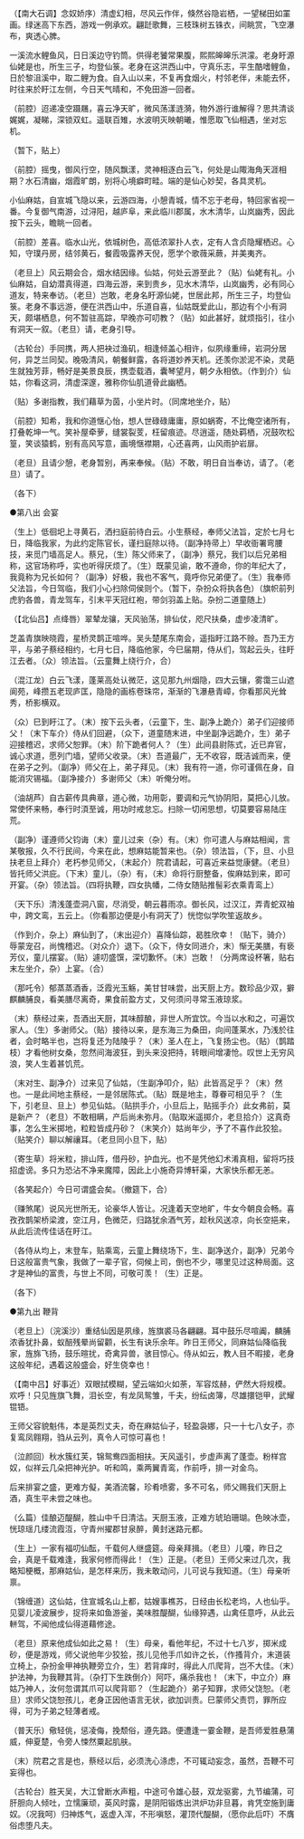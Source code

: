 <!-- { "loadSidebar": true } -->
（【南大石调】念奴娇序）清虚幻相，尽风云作伴，倏然谷隐岩栖，一望梯田如罣画。绿迷高下东西，游戏一例承欢。翩跹歌舞，三枝珠树五铢衣，间眺赏，飞空瀑布，爽透心脾。

一溪流水鲤鱼风，日日溪边守钓筒。供得老饕常果腹，熙熙皞皞乐洪濛。老身盱源仙姥是也，所生三子，均登仙箓。老身在这洪西山中，守真乐志，平生酷嗜鲤鱼，日於黎沮溪中，取二鲤为食。自入山以来，不复再食烟火，村邻老伴，未能去怀，时往来於盱江左侧，今日天气晴和，不免田游一回者。

（前腔）迢递凌空蹑屩，喜云净天旷，微风荡漾涟漪，物外游行谁解得？思共清谈娓娓，凝睇，深锁双虹。遥联百雉，水波明灭映朝曦，惟愿取飞仙相遇，坐对忘机。

（暂下，贴上）

（前腔）摇曳，御风行空，随风飘漾，灵神相逐白云飞，何处是山陬海角天涯相期？水石清幽，烟霞旷朗，别将心境癖町畦。端的是仙心妙契，各具灵机。

小仙麻姑，自宣城飞隐以来，云游四海，小憩青城，情不忘于老母，特回家省视一番。今复御气南游，过浔阳，越庐阜，来此临川郡属，水木清华，山岚幽秀，因此按下云头，瞻眺一回者。

（前腔）差喜。临水山光，依城树色，高低浓翠扑人衣，定有人含贞隐耀栖迟。心知，守璞丹房，结邻黄石，餐霞吸露养天倪，愿学个歌薇采蕨，并美夷齐。

（老旦上）风云期会合，烟水结因缘。仙姑，何处云游至此？（贴）仙姥有礼。小仙麻姑，自幼潜真得道，四海云游，来到贵乡，见水木清华，山岚幽秀，必有同心道友，特来奉访。（老旦）岂敢，老身名盱源仙姥，世居此邦，所生三子，均登仙箓。老身不事远游，便在洪西山中，乐道自喜，仙姑既爱此山，那边有个小有洞天，颇堪栖息，何不暂驻高踪，早晚亦可叨教？（贴）如此甚好，就烦指引，往小有洞天一叙。（老旦）请，老身引导。

（古轮台）手同携，两人把袂过渔矶，相逢倾盖心相许，似夙缘重缔，岩洞分居何，异芝兰同契。晚吸清风，朝餐鲜露，各将道妙养天机。还羡你淤泥不染，灵葩生就独芳菲，畅好是美景良辰，携壶载酒，囊琴望月，朝夕永相依。（作到介）仙姑，你看这洞，清虚深邃，雅称你仙肌道骨此幽栖。

（贴）多谢指教，我们藉草为茵，小坐片时。（同席地坐介，贴）

（前腔）知希，我和你道惬心怡，想人世碌碌庸庸，原如蜗寄，不比俺空诸所有，打叠乾坤一气。笑补屋牵萝，缝裳裂芰，枉留痕迹。尽逍遥，随处羁栖，况鼓吹松篁，笑谈猿鹤，别有高风写意，画境惬襟期，心还喜两，山风雨护岩扉。

（老旦）且请少憩，老身暂别，再来奉候。（贴）不敢，明日自当奉访，请了。（老旦）请了。

（各下）

●第八出 会宴

（生上）低徊圯上寻黄石，洒扫庭前待白云。小生蔡经，奉师父法旨，定於七月七日，降临我家，为此约定陈官长，谨扫庭除以待。（副净持帚上）早收衙署弯腰技，来觅门墙高足人。蔡兄，（生）陈父师来了，（副净）蔡兄，我们以后兄弟相称，这官场称呼，实也听得厌烦了。（生）既蒙见谕，敢不遵命，你的年纪大了，我竟称为兄长如何？（副净）好极，我也不客气，竟呼你兄弟便了。（生）我奉师父法旨，今日驾临，我们小心扫除伺侯则个。（暂下，杂扮众将执各色）（旗帜前列虎豹各兽，青龙驾车，引末平天冠红袍，带剑羽盖上贴。杂扮二道童随上）

（【北仙吕】点绛唇）翠辇龙骧，天风骀荡，排仙仗，咫尺扶桑，虚步凌清旷。

芝盖青旗映晓霞，星桥灵鹊正喧哗。吴头楚尾东南会，遥指盱江路不赊。吾乃王方平，与弟子蔡经相约，七月七日，降临他家，今巳届期，侍从们，驾起云头，往盱江去者。（众）领法旨。（云童舞上绕行介，合）

（混江龙）白云飞漾，蓬莱高处认微茫，这见那九州烟隐，四大云镶，雾霭三山遮阆苑，峰攒五老现庐匡，隐隐的画栋卷珠帘，渐渐的飞瀑悬青嶂，你看那风光耸秀，桥影横双。

（众）巳到盱江了。（末）按下云头者，（云童下，生、副净上跪介）弟子们迎接师父！（末下车介）侍从们回避，（众下，道童随末进，中坐副净远跪介，生）弟子迎接稽迟，求师父恕罪。（末）阶下跪者何人？（生）此间县尉陈式，近已弃官，诚心求道，愿列门墙，望师父收录。（末）吾道最广，无不收容，既洁诚而来，便在弟子之列。（副净）师父在上，弟子拜见。（末）我有符一道，你可谨佩在身，自能消灾锡福。（副净接介）多谢师父（末）听俺分咐。

（油胡芦）自古薪传具典章，道心微，功用彰，要调和元气协阴阳，莫把心儿放。常使怀来畅，奉行时湏至诚，用功时戒怠忘。扫除一切闲思想，切莫要容易陆庄荒。

（副净）谨遵师父钧诲（末）童儿过来（杂）有。（末）你可遣人与麻姑相闻，言某敬报，久不行民间，今来在此，想麻姑能暂来也。（杂）领法旨，（下，旦、小旦扶老旦上拜介）老朽参见师父，（末起介）院君请起，可喜近来益觉康健。（老旦）皆托师父洪庇。（下末）童儿，（杂）有，（末）命将行厨整备，俟麻姑到来，即可开宴。（杂）领法旨。（四将执鞭，四女执幡，二侍女随贴推髻彩衣乘青鸾上）

（天下乐）清浅蓬壶洞八窗，尽消受，朝云暮雨凉。御长风，过汉江，弄青蛇双袖中，跨文鸾，五云上。（你看那边便是小有洞天了）恍惚似学吹笙返故乡。

（作到介，杂上）麻仙到了，（末出迎介）喜降仙踪，曷胜欣幸！（贴下，骑介）辱蒙宠召，尚愧稽迟。（对众介）退下。（众下，侍女同进介，末）惭无美膳，有亵芳仪，童儿摆宴。（贴）遽叨盛馔，深切歉怀。（末）岂敢！（分两席设杯箸，贴右末左坐介，杂）上宴。（合）

（那吒令）郁蒸蒸酒香，泛霞光玉觞，美甘甘味尝，出天厨上方。数珍品少双，擗麒麟脯良，看美膳尽离奇，果食前盈方丈，又何须问寻常玉液琼浆。

（末）蔡经过来，吾酒出天厨，其味醇酿，非世人所宜饮。今当以水和之，可遍饮家人。（生）多谢师父。（贴）接待以来，是东海三为桑田，向间蓬莱水，乃浅於往者，会时略半也，岂将复还为陆陵乎？（末）圣人在上，飞复扬尘也。（贴）（鹊踏枝）才看他树女桑，忽然间海波狂，到头来没把持，转眼间增凄怆。叹世上无穷风浪，笑人生着甚饥荒。

（末对生、副净介）过来见了仙姑，（生副净叩介，贴）此皆高足乎？（末）然也。一是此间地主蔡经，一是邻居陈式。（贴）既是地主，尊眷可相见乎？（生下，引老旦、旦上）参见仙姑。（贴拱手介，小旦后上，贴摇手介）此女弗前，莫是新产？（老旦）不敢相瞒，产后尚未弥月。（贴取米遥掷介，老旦拾介）这真奇事，怎么生米掷地，粒粒皆成丹砂？（末笑介）姑尚年少，予了不喜作此狡狯。（贴笑介）聊以解禳耳。（老旦同小旦下，贴）

（寄生草）将米粒，排山阵，借丹砂，护血光。也不是凭他幻术淆真相，留将巧技招虚谤。多只为恐沾不净来魔障，因此上小施奇异博轩渠，大家快乐都无恙。

（各笑起介）今日可谓盛会矣。（撤筵下，合）

（赚煞尾）说风光世所无，论豪华人皆让。况逢着天空地旷，牛女今朝良会畅。喜孜孜鹊架桥梁渡，空江月，色微茫，归路犹余酒气芳，趁秋风送凉，向长空挹来，从此后流传佳话在盱江。

（各侍从均上，末登车，贴乘鸾，云童上舞绕场下，生、副净送介，副净）兄弟今日这般富贵气象，我做了一辈子官，伺候上司，倒也不少，哪里见过这种局面。这才是神仙的富贵，与世上不同，可敬可羡！（生）正是。

（各下）

●第九出 鞭背

（老旦上）（浣溪沙）重结仙因是夙缘，旌旗裘马各翩翩。耳中鼓乐尽喧阗，麟脯浓香犹扑鼻，蚁醅残晕尚留颧，长生有诀乐余年。昨日王师父，同麻姑仙降临我家，旌旆飞扬，鼓乐暄扰，奇禽异兽，骇目惊心。侍从如云，教人目不暇接，老身这般年纪，遇着这般盛会，好生侥幸也！

（【南中吕】好事近）双眼拭模糊，望云端如火如荼，军容炫赫，俨然大将规模。欢呼！只见旌旗飞舞，泪长空，有龙凤鸳雏，千夫，纷纭卤簿，尽雄擐铠甲，武耀锟铻。

王师父容貌魁伟，本是英烈丈夫，奇在麻姑仙子，轻盈袅娜，只一十七八女子，亦复鸾凤翱翔，驺从云列，真令人可惊可喜也！

（泣颜回）秋水簇红芙，锦鸳鸯四面相扶。天风遥引，步虚声离了蓬壶。粉样宫奴，似祥云几朵把神光护。听和鸣，乘两翼青鸾，作前呼，排一对金鸟。

后来排宴之盛，更难方儗，美酒流馨，珍肴喷雾，多不可名，师父赐我们天厨上酒，真生平未尝之味也。

（么篇）佳酿迈醍醐，胜山中千日清沽。天厨玉液，正难方琥珀珊瑚。色映冰壶，恍琼瑶几缕流霞沍，守青州擢郡甘泉醉，黄封迷路元都。

（生上）一家有福叨仙酝，千载何人继盛筵。母亲拜揖。（老旦）儿嗄，昨日之会，真是千载难逢，我家何修而得此！（生）正是。（老旦）王师父来过几次，我略知梗概，那麻姑仙，是怎样来历，我未敢动问，儿可说与我知道。（生）母亲听禀。

（锦缠道）这仙姑，住宣城名山上都，姑嫂事樵苏，日经由长松老坞，人也仙乎。见婴儿凌波展步，捉将来如鱼游釜，美味胜醍醐，仙缘猝遇，山禽任意呼，从此云軿驾，不闻他成仙得道藉修途。

（老旦）原来他成仙如此之易！（生）母亲，看他年纪，不过十七八岁，掷米成砂，便是游戏，师父说他年少狡狯，孩儿见他手爪如许之长，（作搔背介，末道装立椅上，杂扮金甲神执鞭旁立介，生）若背痒时，得此人爪爬背，岂不大佳。（末）护法神，为我鞭其背。（杂打下生跌倒介）阿吓，痛杀我也！（末下，中立介）麻姑乃神人，汝何忽谓其爪可以爬背耶？（生起跪介）弟子知罪，求师父饶恕。（老旦）求师父饶恕孩儿，老身正因他语言无状，欲加训责。巳蒙师父责罚，罪所应得，可为子弟之轻薄者戒。

（普天乐）儆轻佻，惩凌侮，挽颓俗，遵先路。便遭逢一霎金鞭，是吾师爱胜悬蒲威，伸夏楚，令旁人悚然粟起肌肤。

（末）院君之言是也，蔡经以后，必须洗心涤虑，不可辄动妄念，虽然，吾鞭不可妄得也。

（古轮台）胜天吴，大江曾断水声粗，中途可令雄心鼓，双龙驱雾，九节编蒲，可肝胆向人倾吐，立懦廉顽，英风时露，是阴阳锻炼出洪炉功非旦暮，肯凭空施到庸奴。（况我呵）归神炼气，返虚入浑，不形嗔怒，灌顶代醍醐，（愿你此后吓）不膺俗虑堕凡夫。


